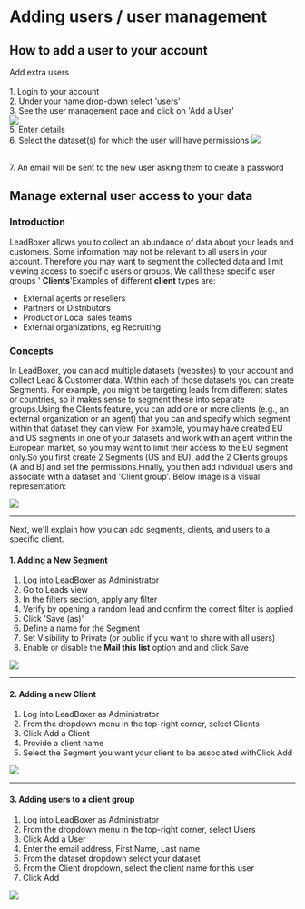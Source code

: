 # Adding users / user management

## How to add a user to your account

Add extra users\
\
1\. Login to your account\
2\. Under your name drop-down select 'users'\
3\. See the user management page and click on 'Add a User'\
![](https://d33v4339jhl8k0.cloudfront.net/docs/assets/565e1cb7c697915b26a5c214/images/5f048c1b2c7d3a10cbaa22eb/file-pDKWpZg58G.png)\
5\. Enter details \
6\. Select the dataset(s) for which the user will have permissions ![](https://d33v4339jhl8k0.cloudfront.net/docs/assets/565e1cb7c697915b26a5c214/images/5f048bd42c7d3a10cbaa22e3/file-rnwTGlR4dx.png)

\
7\. An email will be sent to the new user asking them to create a password





## Manage external user access to your data

### Introduction

LeadBoxer allows you to collect an abundance of data about your leads and customers. Some information may not be relevant to all users in your account. Therefore you may want to segment the collected data and limit viewing access to specific users or groups. We call these specific user groups ' **Clients**'Examples of different **client** types are:&#x20;

* External agents or resellers
* Partners or Distributors
* Product or Local sales teams
* External organizations, eg Recruiting&#x20;

### Concepts

In LeadBoxer, you can add multiple datasets (websites) to your account and collect Lead & Customer data. Within each of those datasets you can create Segments. For example, you might be targeting leads from different states or countries, so it makes sense to segment these into separate groups.Using the Clients feature, you can add one or more clients (e.g., an external organization or an agent) that you can and specify which segment within that dataset they can view. For example, you may have created EU and US segments in one of your datasets and work with an agent within the European market, so you may want to limit their access to the EU segment only.So you first create 2 Segments (US and EU), add the 2 Clients groups (A and B) and set the permissions.Finally, you then add individual users and associate with a dataset and 'Client group'. Below image is a visual representation:

![](https://d33v4339jhl8k0.cloudfront.net/docs/assets/565e1cb7c697915b26a5c214/images/61d598dea6a5ee76d8a2d5c9/file-H82oJYmWw4.png)

***

Next, we'll explain how you can add segments, clients, and users to a specific client.

#### 1. Adding a New Segment

1. Log into LeadBoxer as Administrator
2. Go to Leads view&#x20;
3. In the filters section, apply any filter&#x20;
4. Verify by opening a random lead and confirm the correct filter is applied&#x20;
5. Click 'Save (as)'&#x20;
6. Define a name for the Segment&#x20;
7. Set Visibility to Private (or public if you want to share with all users)
8. Enable or disable the **Mail this list** option and and click Save

![](https://lh6.googleusercontent.com/J-CIoAqsuMStJZD6jc1yTkqQ3tmBEV3P5Wyz4bl4Qwg0ATAe5\_KkqpPOh7zc6CNylW4M5L8XPtHz\_kvOBH0qoSYpnmGPgTk7yq3S-hohkNOCULrsQRNSYFcF1up81NcEYZxOhqyX)

***

#### 2. Adding a new Client&#x20;

1. Log into LeadBoxer as Administrator&#x20;
2. From the dropdown menu in the top-right corner, select Clients&#x20;
3. Click Add a Client&#x20;
4. Provide a client name&#x20;
5. Select the Segment you want your client to be associated withClick Add

![](https://d33v4339jhl8k0.cloudfront.net/docs/assets/565e1cb7c697915b26a5c214/images/61fd3f8c68cd260cc2d37f20/file-xSHNljEYK3.png)

***

#### 3. Adding users to a client group

1. Log into LeadBoxer as Administrator&#x20;
2. From the dropdown menu in the top-right corner, select Users&#x20;
3. Click Add a User&#x20;
4. Enter the email address, First Name, Last name&#x20;
5. From the dataset dropdown select your dataset&#x20;
6. From the Client dropdown, select the client name for this user
7. Click Add

![](https://d33v4339jhl8k0.cloudfront.net/docs/assets/565e1cb7c697915b26a5c214/images/61fd44dc2130e5169468416a/file-WLtJWNawQT.png)
